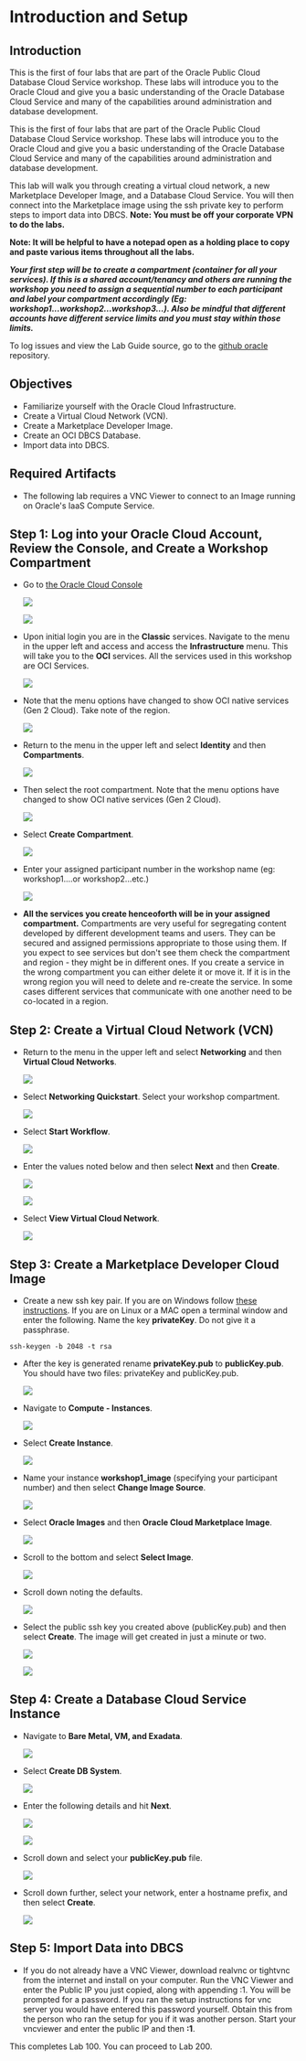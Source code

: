 # Introduction and Setup

## Introduction

This is the first of four labs that are part of the Oracle Public Cloud Database Cloud Service workshop. These labs will introduce you to the Oracle Cloud and give you a basic understanding of the Oracle Database Cloud Service and many of the capabilities around administration and database development.  

This is the first of four labs that are part of the Oracle Public Cloud Database Cloud Service workshop. These labs will introduce you to the Oracle Cloud and give you a basic understanding of the Oracle Database Cloud Service and many of the capabilities around administration and database development.  

This lab will walk you through creating a virtual cloud network, a new Marketplace Developer Image, and a Database Cloud Service.  You will then connect into the Marketplace image using the ssh private key to perform steps to import data into DBCS.  **Note: You must be off your corporate VPN to do the labs.**

**Note:  It will be helpful to have a notepad open as a holding place to copy and paste various items throughout all the labs.** 

***Your first step will be to create a compartment (container for all your services).  If this is a shared account/tenancy and others are running the workshop you need to assign a sequential number to each participant and label your compartment accordingly (Eg: workshop1...workshop2...workshop3...).  Also be mindful that different accounts have different service limits and you must stay within those limits.***

To log issues and view the Lab Guide source, go to the [github oracle](https://github.com/oracle/learning-library/tree/master/workshops/dbcs-dba-oci) repository.

## Objectives

-	Familiarize yourself with the Oracle Cloud Infrastructure.
-	Create a Virtual Cloud Network (VCN).
-	Create a Marketplace Developer Image.
-   Create an OCI DBCS Database.
-   Import data into DBCS.

## Required Artifacts

-   The following lab requires a VNC Viewer to connect to an Image running on Oracle's IaaS Compute Service.

## **Step 1**:  Log into your Oracle Cloud Account, Review the Console, and Create a Workshop Compartment

- Go to [the Oracle Cloud Console](https://www.oracle.com/cloud/sign-in.html)

	![](images/1/002.png)

	![](images/1/003.png)

-	Upon initial login you are in the **Classic** services.  Navigate to the menu in the upper left and access and access the **Infrastructure** menu.  This will take you to the **OCI** services.   All the services used in this workshop are OCI Services.

	![](images/1/004.png)

- Note that the menu options have changed to show OCI native services (Gen 2 Cloud). Take note of the region.  

	![](images/1/008.png)

- Return to the menu in the upper left and select **Identity** and then **Compartments**.  

	![](images/1/009.png)

- Then select the root compartment.  Note that the menu options have changed to show OCI native services (Gen 2 Cloud).  

	![](images/1/005.png)

- Select **Create Compartment**.

	![](images/1/006.png)

- Enter your assigned participant number in the workshop name (eg: workshop1....or workshop2...etc.)

	![](images/1/007.png)

- **All the services you create henceoforth will be in your assigned compartment.**  Compartments are very useful for segregating content developed by different development teams and users.  They can be secured and assigned permissions appropriate to those using them.  If you expect to see services but don't see them check the compartment and region - they might be in different ones.  If you create a service in the wrong compartment you can either delete it or move it.  If it is in the wrong region you will need to delete and re-create the service.  In some cases different services that communicate with one another need to be co-located in a region.

## **Step 2**:  Create a Virtual Cloud Network (VCN)

- Return to the menu in the upper left and select **Networking** and then **Virtual Cloud Networks**.  

	![](images/1/010.png)

- Select **Networking Quickstart**.  Select your workshop compartment.

	![](images/1/011.png)

- Select **Start Workflow**.

	![](images/1/012.png)

- Enter the values noted below and then select **Next** and then **Create**.

	![](images/1/013.png)

	![](images/1/014.png)

- Select **View Virtual Cloud Network**.

	![](images/1/015.png)

## **Step 3**:  Create a Marketplace Developer Cloud Image

- Create a new ssh key pair.  If you are on Windows follow [these instructions](https://tutorials.ubuntu.com/tutorial/tutorial-ssh-keygen-on-windows#0).  If you are on Linux or a MAC open a terminal window and enter the following.  Name the key **privateKey**.  Do not give it a passphrase.

`ssh-keygen -b 2048 -t rsa`

- After the key is generated rename **privateKey.pub** to **publicKey.pub**.  You should have two files: privateKey and publicKey.pub.

	![](images/1/024.png)

- Navigate to **Compute - Instances**.

	![](images/1/016.png)

- Select **Create Instance**.

	![](images/1/017.png)

- Name your instance **workshop1_image** (specifying your participant number) and then select **Change Image Source**.

	![](images/1/018.png)

- Select **Oracle Images** and then **Oracle Cloud Marketplace Image**.

	![](images/1/019.png)

- Scroll to the bottom and select **Select Image**.

	![](images/1/020.png)

- Scroll down noting the defaults.

	![](images/1/021.png)

- Select the public ssh key you created above (publicKey.pub) and then select **Create**.  The image will get created in just a minute or two.

	![](images/1/022.png)

	![](images/1/023.png)

## **Step 4**:  Create a Database Cloud Service Instance

- Navigate to **Bare Metal, VM, and Exadata**.

	![](images/1/025.png)

- Select **Create DB System**.

	![](images/1/026.png)

- Enter the following details and hit **Next**.

	![](images/1/027.png)

	![](images/1/028.png)

- Scroll down and select your **publicKey.pub** file.

	![](images/1/029.png)

- Scroll down further, select your network, enter a hostname prefix, and then select **Create**.

	![](images/1/030.png)

## **Step 5**:  Import Data into DBCS

-	If you do not already have a VNC Viewer, download realvnc or tightvnc from the internet and install on your computer. Run the VNC Viewer and enter the Public IP you just copied, along with appending :1. You will be prompted for a password.  If you ran the setup instructions for vnc server you would have entered this password yourself.  Obtain this from the person who ran the setup for you if it was another person.  Start your vncviewer and enter the public IP and then **:1**.



This completes Lab 100.  You can proceed to Lab 200.
